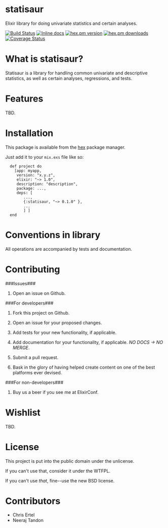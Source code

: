 # statisaur
Elixir library for doing univariate statistics and certain analyses.

[![Build Status](https://api.travis-ci.org/repositories/crertel/graphmath.svg)](https://travis-ci.org/crertel/graphmath)
[![Inline docs](http://inch-ci.org/github/crertel/graphmath.svg)](http://inch-ci.org/github/crertel/graphmath)
[![hex.pm version](https://img.shields.io/hexpm/v/graphmath.svg)](https://hex.pm/packages/graphmath)
[![hex.pm downloads](https://img.shields.io/hexpm/dt/graphmath.svg)](https://hex.pm/packages/graphmath)
[![Coverage Status](https://coveralls.io/repos/crertel/graphmath/badge.svg?branch=master)](https://coveralls.io/r/crertel/graphmath?branch=master)

What is statisaur?
===================

Statisaur is a library for handling common univariate and descriptive statistics, as well as certain analyses, regressions, and tests.

Features
========

TBD.

Installation
============

This package is available from the [hex](https://hex.pm) package manager.

Just add it to your `mix.exs` file like so:

```
  def project do
    [app: myapp,
     version: "x.y.z",
     elixir: "~> 1.0",
     description: "description",
     package: ...,
     deps: [
        ...,
        {:statisaur, "~> 0.1.0" },
        ...
        ] ]
  end
```

Conventions in library
======================

All operations are accompanied by tests and documentation.

Contributing
============

###Issues###

1. Open an issue on Github.

###For developers###

1. Fork this project on Github.

2. Open an issue for your proposed changes.

3. Add tests for your new functionality, if applicable.

4. Add documentation for your functionality, if applicable. *NO DOCS -> NO MERGE*.

5. Submit a pull request.

6. Bask in the glory of having helped create content on one of the best platforms ever devised.

###For non-developers###

1. Buy us a beer if you see me at ElixirConf.

Wishlist
========

TBD.

License
=======

This project is put into the public domain under the unlicense.

If you can't use that, consider it under the WTFPL.

If you can't use *that*, fine--use the new BSD license.

Contributors
=============
* Chris Ertel
* Neeraj Tandon


